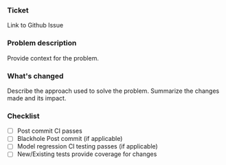 ### Ticket
Link to Github Issue

### Problem description
Provide context for the problem.

### What's changed
Describe the approach used to solve the problem.
Summarize the changes made and its impact.

### Checklist
- [ ] Post commit CI passes
- [ ] Blackhole Post commit (if applicable)
- [ ] Model regression CI testing passes (if applicable)
- [ ] New/Existing tests provide coverage for changes
